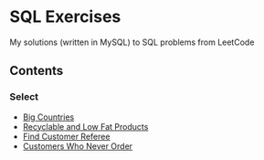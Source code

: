 # SQL Exercises

My solutions (written in MySQL) to SQL problems from LeetCode

## Contents
### Select
- [Big Countries](./Select/big-countries.sql)
- [Recyclable and Low Fat Products](./Select/recyclable-and-lowfat.sql)
- [Find Customer Referee](./Select/find-customer-referee.sql)
- [Customers Who Never Order](./Select/customers-who-never-order.sql)
